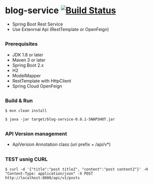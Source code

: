 # blog-service  [![Build Status](https://travis-ci.org/jeonguk/blog-service.svg?branch=develop)](https://travis-ci.org/jeonguk/blog-service)

- Spring Boot Rest Service
- Use Extenrnal Api (RestTemplate or OpenFeign)

##
### Prerequisites
- JDK 1.8 or later
- Maven 3 or later
- Spring Boot 2.x
- H2
- ModelMapper
- RestTemplate with HttpClient
- Spring Cloud OpenFeign


##
### Build & Run
```
$ mvn clean install
```

``` 
$ java -jar target/blog-service-0.0.1-SNAPSHOT.jar
```

##
### API Version management
- ApiVersion Annotation class (uri prefix + /api/v*)


##
### TEST usnig CURL

```
$ curl -d '{"title":"post title2", "content":"post content2"}' -H "Content-Type: application/json" -X POST http://localhost:8080/api/v1/posts
```
